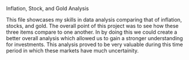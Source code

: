 Inflation, Stock, and Gold Analysis

This file showcases my skills in data analysis comparing that of inflation, stocks, and gold. 
The overall point of this project was to see how these three items compare to one another. 
In by doing this we could create a better overall analysis which allowed us to gain a stronger understanding for investments.
This analysis proved to be very valuable during this time period in which these markets have much uncertainity. 
